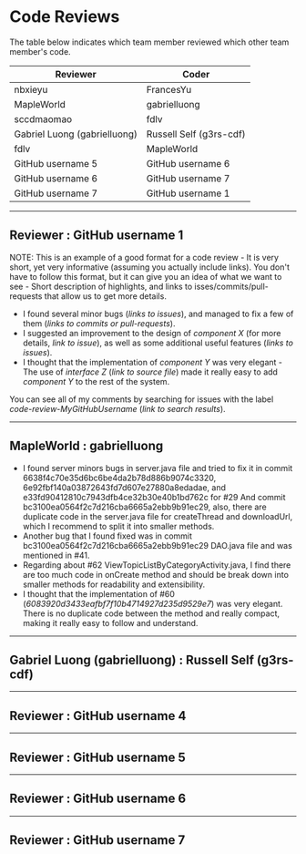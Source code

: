 # Code Reviews

The table below indicates which team member reviewed which other team member's code.

| Reviewer | Coder |
| -------- | ----- |
| nbxieyu |  FrancesYu |
| MapleWorld |  gabrielluong |
| sccdmaomao |  fdlv |
| Gabriel Luong (gabrielluong) |  Russell Self (g3rs-cdf) |
| fdlv |  MapleWorld |
| GitHub username 5 |  GitHub username 6 |
| GitHub username 6 |  GitHub username 7 |
| GitHub username 7 |  GitHub username 1 |


-----

## Reviewer : GitHub username 1

NOTE: This is an example of a good format for a code review - It is very short, yet very informative (assuming you actually include links). You don't have to follow this format, but it can give you an idea of what we want to see - Short description of highlights, and links to isses/commits/pull-requests that allow us to get more details.

 * I found several minor bugs (_links to issues_), and managed to fix a few of them (_links to commits or pull-requests_).
 * I suggested an improvement to the design of _component X_ (for more details, _link to issue_), as well as some additional useful features (_links to issues_).
 * I thought that the implementation of _component Y_ was very elegant - 
The use of _interface Z_ (_link to source file_) made it really easy to add _component Y_ to the rest of the system.

You can see all of my comments by searching for issues with the label _code-review-MyGitHubUsername_ (_link to search results_).


-----

## MapleWorld : gabrielluong

 * I found server minors bugs in server.java file and tried to fix it in commit 6638f4c70e35d6bc6be4da2b78d886b9074c3320, 6e92fbf140a03872643fd7d607e27880a8edadae, and e33fd90412810c7943dfb4ce32b30e40b1bd762c for #29 And commit bc3100ea0564f2c7d216cba6665a2ebb9b91ec29, also, there are duplicate code in the server.java file for createThread and downloadUrl, which I recommend to split it into smaller methods.
 * Another bug that I found fixed was in commit bc3100ea0564f2c7d216cba6665a2ebb9b91ec29 DAO.java file and was mentioned in #41.
 * Regarding about #62 ViewTopicListByCategoryActivity.java, I find there are too much code in onCreate method and should be break down into smaller methods for readability and extensibility. 
 * I thought that the implementation of #60 (_6083920d3433eafbf7f10b4714927d235d9529e7_) was very elegant. There is no duplicate code between the method and really compact, making it really easy to follow and understand.

-----

## Gabriel Luong (gabrielluong) : Russell Self (g3rs-cdf)

-----

## Reviewer : GitHub username 4

-----

## Reviewer : GitHub username 5

-----

## Reviewer : GitHub username 6

-----

## Reviewer : GitHub username 7
